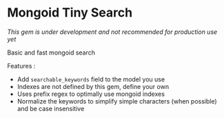 # Mongoid Tiny Search

*This gem is under development and not recommended for production use yet*

Basic and fast mongoid search 

Features :

- Add `searchable_keywords` field to the model you use
- Indexes are not defined by this gem, define your own
- Uses prefix regex to optimally use mongoid indexes
- Normalize the keywords to simplify simple characters (when possible) and be case insensitive
